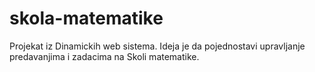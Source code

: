 # skola-matematike
Projekat iz Dinamickih web sistema. Ideja je da pojednostavi upravljanje predavanjima i zadacima na Skoli matematike.

